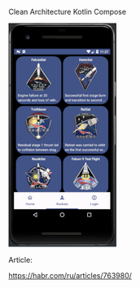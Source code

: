 Clean Architecture Kotlin Compose



![Cards](https://raw.githubusercontent.com/app-z/NoArchitecture-Kotlin-Compose/ktorfit/img/screen_main_440.png)


Article:

https://habr.com/ru/articles/763980/

                    
